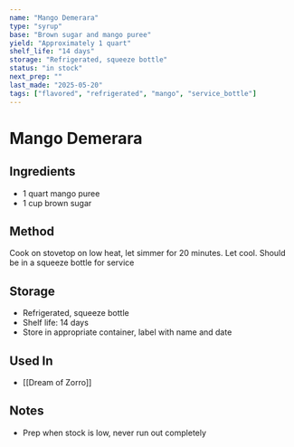 ```yaml
---
name: "Mango Demerara"
type: "syrup"
base: "Brown sugar and mango puree"
yield: "Approximately 1 quart"
shelf_life: "14 days"
storage: "Refrigerated, squeeze bottle"
status: "in stock"
next_prep: ""
last_made: "2025-05-20"
tags: ["flavored", "refrigerated", "mango", "service_bottle"]
---
```


# Mango Demerara

## Ingredients
- 1 quart mango puree
- 1 cup brown sugar

## Method
Cook on stovetop on low heat, let simmer for 20 minutes. Let cool. Should be in a squeeze bottle for service

## Storage
- Refrigerated, squeeze bottle
- Shelf life: 14 days
- Store in appropriate container, label with name and date

## Used In
- [[Dream of Zorro]]

## Notes
- Prep when stock is low, never run out completely
